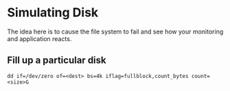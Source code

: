 Simulating Disk
=====

The idea here is to cause the file system to fail and see how your monitoring and application reacts.

## Fill up a particular disk

`dd if=/dev/zero of=<dest> bs=4k iflag=fullblock,count_bytes count=<size>G`
